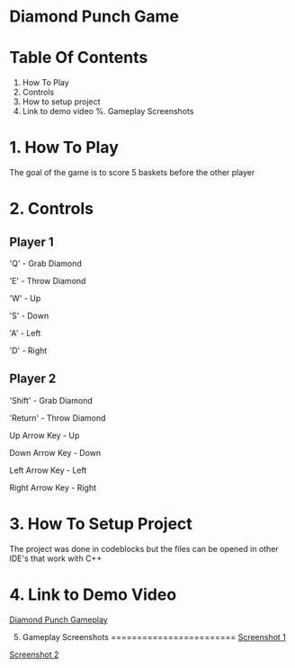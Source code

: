 **Diamond Punch Game**
=======================
**Table Of Contents**
=====================
1. How To Play
2. Controls
3. How to setup project
4. Link to demo video
%. Gameplay Screenshots

**1. How To Play**
===================

The goal of the game is to score 5 baskets before the other player

**2. Controls**
================

Player 1
------------
'Q'    - Grab Diamond

'E'    - Throw Diamond

'W'    - Up

'S'    - Down

'A'    - Left

'D'    - Right

Player 2
-------------------

'Shift'         - Grab Diamond

'Return'        - Throw Diamond

Up Arrow Key    - Up

Down Arrow Key  - Down

Left Arrow Key  - Left

Right Arrow Key - Right

**3. How To Setup Project**
===========================

The project was done in codeblocks
but the files can be opened in
other IDE's that work with C++

**4. Link to Demo Video**
==========================
[Diamond Punch Gameplay](https://www.youtube.com/watch?v=a39x9wpikZI)

5. Gameplay Screenshots
========================
[Screenshot 1](https://raw.githubusercontent.com/peterpena/Diamond-Punch-Game/master/DiamondPunchPic.png)

[Screenshot 2](https://raw.githubusercontent.com/peterpena/Diamond-Punch-Game/master/DiamondPunchPic2.png)






